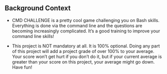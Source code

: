 ## Background Context
- CMD CHALLENGE is a pretty cool game challenging you on Bash skills. Everything is done via the command line and the questions are becoming increasingly complicated. It’s a good training to improve your command line skills!

- This project is NOT mandatory at all. It is 100% optional. Doing any part of this project will add a project grade of over 100% to your average. Your score won’t get hurt if you don’t do it, but if your current average is greater than your score on this project, your average might go down. Have fun!
